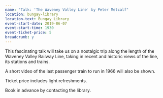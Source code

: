 ```yaml
---
name: "Talk: 'The Waveney Valley Line' by Peter Metcalf"
location: bungay-library
location-text: Bungay Library
event-start-date: 2019-06-07
event-start-time: 1930
event-ticket-price: 5
breadcrumb: y
---
```


This fascinating talk will take us on a nostalgic trip along the length of the Waveney Valley Railway Line, taking in recent and historic views of the line, its stations and trains.

A short video of the last passenger train to run in 1966 will also be shown.

Ticket price includes light refreshments.

Book in advance by contacting the library.
